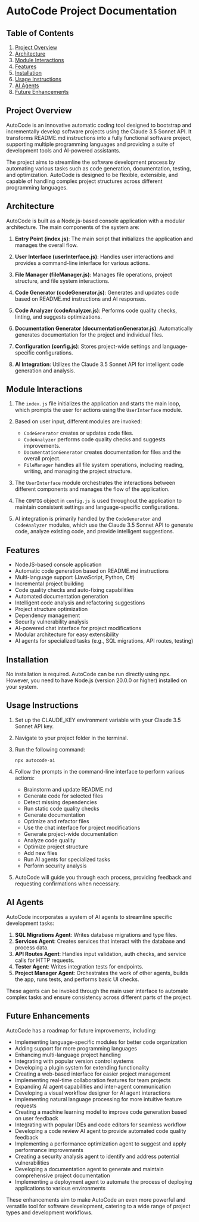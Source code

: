 # AutoCode Project Documentation

## Table of Contents

1. [Project Overview](#project-overview)
2. [Architecture](#architecture)
3. [Module Interactions](#module-interactions)
4. [Features](#features)
5. [Installation](#installation)
6. [Usage Instructions](#usage-instructions)
7. [AI Agents](#ai-agents)
8. [Future Enhancements](#future-enhancements)

## Project Overview

AutoCode is an innovative automatic coding tool designed to bootstrap and incrementally develop software projects using the Claude 3.5 Sonnet API. It transforms README.md instructions into a fully functional software project, supporting multiple programming languages and providing a suite of development tools and AI-powered assistants.

The project aims to streamline the software development process by automating various tasks such as code generation, documentation, testing, and optimization. AutoCode is designed to be flexible, extensible, and capable of handling complex project structures across different programming languages.

## Architecture

AutoCode is built as a Node.js-based console application with a modular architecture. The main components of the system are:

1. **Entry Point (index.js)**: The main script that initializes the application and manages the overall flow.

2. **User Interface (userInterface.js)**: Handles user interactions and provides a command-line interface for various actions.

3. **File Manager (fileManager.js)**: Manages file operations, project structure, and file system interactions.

4. **Code Generator (codeGenerator.js)**: Generates and updates code based on README.md instructions and AI responses.

5. **Code Analyzer (codeAnalyzer.js)**: Performs code quality checks, linting, and suggests optimizations.

6. **Documentation Generator (documentationGenerator.js)**: Automatically generates documentation for the project and individual files.

7. **Configuration (config.js)**: Stores project-wide settings and language-specific configurations.

8. **AI Integration**: Utilizes the Claude 3.5 Sonnet API for intelligent code generation and analysis.

## Module Interactions

1. The `index.js` file initializes the application and starts the main loop, which prompts the user for actions using the `UserInterface` module.

2. Based on user input, different modules are invoked:

    - `CodeGenerator` creates or updates code files.
    - `CodeAnalyzer` performs code quality checks and suggests improvements.
    - `DocumentationGenerator` creates documentation for files and the overall project.
    - `FileManager` handles all file system operations, including reading, writing, and managing the project structure.

3. The `UserInterface` module orchestrates the interactions between different components and manages the flow of the application.

4. The `CONFIG` object in `config.js` is used throughout the application to maintain consistent settings and language-specific configurations.

5. AI integration is primarily handled by the `CodeGenerator` and `CodeAnalyzer` modules, which use the Claude 3.5 Sonnet API to generate code, analyze existing code, and provide intelligent suggestions.

## Features

-   NodeJS-based console application
-   Automatic code generation based on README.md instructions
-   Multi-language support (JavaScript, Python, C#)
-   Incremental project building
-   Code quality checks and auto-fixing capabilities
-   Automated documentation generation
-   Intelligent code analysis and refactoring suggestions
-   Project structure optimization
-   Dependency management
-   Security vulnerability analysis
-   AI-powered chat interface for project modifications
-   Modular architecture for easy extensibility
-   AI agents for specialized tasks (e.g., SQL migrations, API routes, testing)

## Installation

No installation is required. AutoCode can be run directly using npx. However, you need to have Node.js (version 20.0.0 or higher) installed on your system.

## Usage Instructions

1. Set up the CLAUDE_KEY environment variable with your Claude 3.5 Sonnet API key.

2. Navigate to your project folder in the terminal.

3. Run the following command:

    ```
    npx autocode-ai
    ```

4. Follow the prompts in the command-line interface to perform various actions:

    - Brainstorm and update README.md
    - Generate code for selected files
    - Detect missing dependencies
    - Run static code quality checks
    - Generate documentation
    - Optimize and refactor files
    - Use the chat interface for project modifications
    - Generate project-wide documentation
    - Analyze code quality
    - Optimize project structure
    - Add new files
    - Run AI agents for specialized tasks
    - Perform security analysis

5. AutoCode will guide you through each process, providing feedback and requesting confirmations when necessary.

## AI Agents

AutoCode incorporates a system of AI agents to streamline specific development tasks:

1. **SQL Migrations Agent**: Writes database migrations and type files.
2. **Services Agent**: Creates services that interact with the database and process data.
3. **API Routes Agent**: Handles input validation, auth checks, and service calls for HTTP requests.
4. **Tester Agent**: Writes integration tests for endpoints.
5. **Project Manager Agent**: Orchestrates the work of other agents, builds the app, runs tests, and performs basic UI checks.

These agents can be invoked through the main user interface to automate complex tasks and ensure consistency across different parts of the project.

## Future Enhancements

AutoCode has a roadmap for future improvements, including:

-   Implementing language-specific modules for better code organization
-   Adding support for more programming languages
-   Enhancing multi-language project handling
-   Integrating with popular version control systems
-   Developing a plugin system for extending functionality
-   Creating a web-based interface for easier project management
-   Implementing real-time collaboration features for team projects
-   Expanding AI agent capabilities and inter-agent communication
-   Developing a visual workflow designer for AI agent interactions
-   Implementing natural language processing for more intuitive feature requests
-   Creating a machine learning model to improve code generation based on user feedback
-   Integrating with popular IDEs and code editors for seamless workflow
-   Developing a code review AI agent to provide automated code quality feedback
-   Implementing a performance optimization agent to suggest and apply performance improvements
-   Creating a security analysis agent to identify and address potential vulnerabilities
-   Developing a documentation agent to generate and maintain comprehensive project documentation
-   Implementing a deployment agent to automate the process of deploying applications to various environments

These enhancements aim to make AutoCode an even more powerful and versatile tool for software development, catering to a wide range of project types and development workflows.

